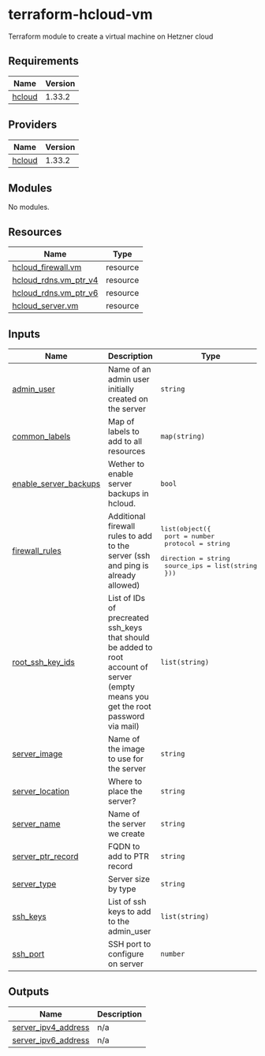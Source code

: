# terraform-hcloud-vm

Terraform module to create a virtual machine on Hetzner cloud

<!-- BEGIN_TF_DOCS -->
## Requirements

| Name | Version |
|------|---------|
| <a name="requirement_hcloud"></a> [hcloud](#requirement\_hcloud) | 1.33.2 |

## Providers

| Name | Version |
|------|---------|
| <a name="provider_hcloud"></a> [hcloud](#provider\_hcloud) | 1.33.2 |

## Modules

No modules.

## Resources

| Name | Type |
|------|------|
| [hcloud_firewall.vm](https://registry.terraform.io/providers/hetznercloud/hcloud/1.33.2/docs/resources/firewall) | resource |
| [hcloud_rdns.vm_ptr_v4](https://registry.terraform.io/providers/hetznercloud/hcloud/1.33.2/docs/resources/rdns) | resource |
| [hcloud_rdns.vm_ptr_v6](https://registry.terraform.io/providers/hetznercloud/hcloud/1.33.2/docs/resources/rdns) | resource |
| [hcloud_server.vm](https://registry.terraform.io/providers/hetznercloud/hcloud/1.33.2/docs/resources/server) | resource |

## Inputs

| Name | Description | Type | Default | Required |
|------|-------------|------|---------|:--------:|
| <a name="input_admin_user"></a> [admin\_user](#input\_admin\_user) | Name of an admin user initially created on the server | `string` | `"ci"` | no |
| <a name="input_common_labels"></a> [common\_labels](#input\_common\_labels) | Map of labels to add to all resources | `map(string)` | `{}` | no |
| <a name="input_enable_server_backups"></a> [enable\_server\_backups](#input\_enable\_server\_backups) | Wether to enable server backups in hcloud. | `bool` | `false` | no |
| <a name="input_firewall_rules"></a> [firewall\_rules](#input\_firewall\_rules) | Additional firewall rules to add to the server (ssh and ping is already allowed) | <pre>list(object({<br>    port       = number<br>    protocol   = string<br>    direction  = string<br>    source_ips = list(string)<br>  }))</pre> | `[]` | no |
| <a name="input_root_ssh_key_ids"></a> [root\_ssh\_key\_ids](#input\_root\_ssh\_key\_ids) | List of IDs of precreated ssh\_keys that should be added to root account of server (empty means you get the root password via mail) | `list(string)` | `[]` | no |
| <a name="input_server_image"></a> [server\_image](#input\_server\_image) | Name of the image to use for the server | `string` | `"debian-11"` | no |
| <a name="input_server_location"></a> [server\_location](#input\_server\_location) | Where to place the server? | `string` | n/a | yes |
| <a name="input_server_name"></a> [server\_name](#input\_server\_name) | Name of the server we create | `string` | n/a | yes |
| <a name="input_server_ptr_record"></a> [server\_ptr\_record](#input\_server\_ptr\_record) | FQDN to add to PTR record | `string` | `""` | no |
| <a name="input_server_type"></a> [server\_type](#input\_server\_type) | Server size by type | `string` | `"cx11"` | no |
| <a name="input_ssh_keys"></a> [ssh\_keys](#input\_ssh\_keys) | List of ssh keys to add to the admin\_user | `list(string)` | n/a | yes |
| <a name="input_ssh_port"></a> [ssh\_port](#input\_ssh\_port) | SSH port to configure on server | `number` | `22` | no |

## Outputs

| Name | Description |
|------|-------------|
| <a name="output_server_ipv4_address"></a> [server\_ipv4\_address](#output\_server\_ipv4\_address) | n/a |
| <a name="output_server_ipv6_address"></a> [server\_ipv6\_address](#output\_server\_ipv6\_address) | n/a |
<!-- END_TF_DOCS -->